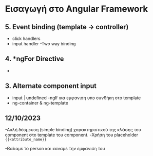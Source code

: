 # Εισαγωγή στο Angular Framework

## 5. Event binding (template -> controller)

- click handlers
- input handler
  -Two way binding

## 4. \*ngFor Directive

-

## 3. Alternate component input

- input | undefined
  -ngIf για εμφανιση υπο συνθήκη στο template
- ng-container & ng-template

## 12/10/2023

-Απλή δέσμευση (simple binding) χαρακτηριστικού της κλάσης του component στο template του component.
-Χρήση του placeholder `{{<attribute_name}}`

-Βαλαμε το person και καναμε την εμφανιση του
